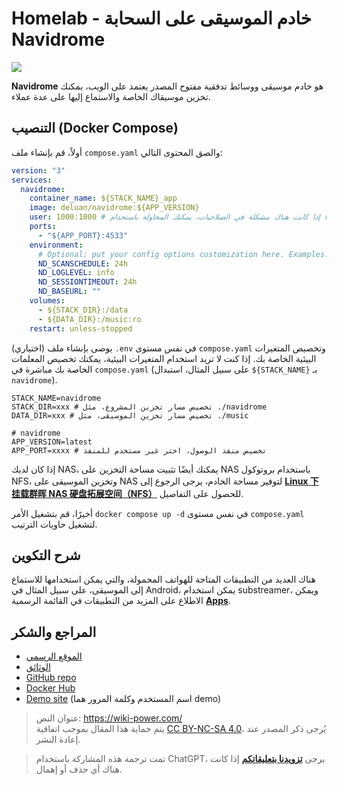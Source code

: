 # Homelab - خادم الموسيقى على السحابة Navidrome

![](https://img.wiki-power.com/d/wiki-media/img/20230531212854.png)

**Navidrome** هو خادم موسيقى ووسائط تدفقية مفتوح المصدر يعتمد على الويب، يمكنك تخزين موسيقاك الخاصة والاستماع إليها على عدة عملاء.

## التنصيب (Docker Compose)

أولاً، قم بإنشاء ملف `compose.yaml` والصق المحتوى التالي:

```yaml title="compose.yaml"
version: "3"
services:
  navidrome:
    container_name: ${STACK_NAME}_app
    image: deluan/navidrome:${APP_VERSION}
    user: 1000:1000 # إذا كانت هناك مشكلة في الصلاحيات، يمكنك المحاولة باستخدام root (0:0) للتنصيب
    ports:
      - "${APP_PORT}:4533"
    environment:
      # Optional: put your config options customization here. Examples:
      ND_SCANSCHEDULE: 24h
      ND_LOGLEVEL: info
      ND_SESSIONTIMEOUT: 24h
      ND_BASEURL: ""
    volumes:
      - ${STACK_DIR}:/data
      - ${DATA_DIR}:/music:ro
    restart: unless-stopped
```

(اختياري) يوصى بإنشاء ملف `.env` في نفس مستوى `compose.yaml` وتخصيص المتغيرات البيئية الخاصة بك. إذا كنت لا تريد استخدام المتغيرات البيئية، يمكنك تخصيص المعلمات الخاصة بك مباشرة في `compose.yaml` (على سبيل المثال، استبدال `${STACK_NAME}` بـ `navidrome`).

```dotenv title=".env"
STACK_NAME=navidrome
STACK_DIR=xxx # تخصيص مسار تخزين المشروع، مثل ./navidrome
DATA_DIR=xxx # تخصيص مسار تخزين الموسيقى، مثل ./music

# navidrome
APP_VERSION=latest
APP_PORT=xxxx # تخصيص منفذ الوصول، اختر غير مستخدم للمنفذ
```

إذا كان لديك NAS، يمكنك أيضًا تثبيت مساحة التخزين على NAS باستخدام بروتوكول NFS، وتخزين الموسيقى على NAS لتوفير مساحة الخادم، يرجى الرجوع إلى [**Linux 下挂载群晖 NAS 硬盘拓展空间（NFS）**](https://wiki-power.com/ar/Linux%E4%B8%8B%E6%8C%82%E8%BD%BD%E7%BE%A4%E6%99%96NAS%E7%A1%AC%E7%9B%98%E6%8B%93%E5%B1%95%E7%A9%BA%E9%97%B4%EF%BC%88NFS%EF%BC%89/) للحصول على التفاصيل.

أخيرًا، قم بتشغيل الأمر `docker compose up -d` في نفس مستوى `compose.yaml` لتشغيل حاويات الترتيب.

## شرح التكوين

هناك العديد من التطبيقات المتاحة للهواتف المحمولة، والتي يمكن استخدامها للاستماع إلى الموسيقى، على سبيل المثال في Android، يمكن استخدام substreamer، ويمكن الاطلاع على المزيد من التطبيقات في القائمة الرسمية [**Apps**](https://www.navidrome.org/docs/overview/#apps).

## المراجع والشكر

- [الموقع الرسمي](https://www.navidrome.org/)
- [الوثائق](https://www.navidrome.org/docs/installation/docker/)
- [GitHub repo](https://github.com/navidrome/navidrome/)
- [Docker Hub](https://hub.docker.com/r/deluan/navidrome)
- [Demo site](https://demo.navidrome.org/app/) (اسم المستخدم وكلمة المرور هما demo)

> عنوان النص: <https://wiki-power.com/>  
> يتم حماية هذا المقال بموجب اتفاقية [CC BY-NC-SA 4.0](https://creativecommons.org/licenses/by/4.0/deed.zh)، يُرجى ذكر المصدر عند إعادة النشر.

> تمت ترجمة هذه المشاركة باستخدام ChatGPT، يرجى [**تزويدنا بتعليقاتكم**](https://github.com/linyuxuanlin/Wiki_MkDocs/issues/new) إذا كانت هناك أي حذف أو إهمال.
